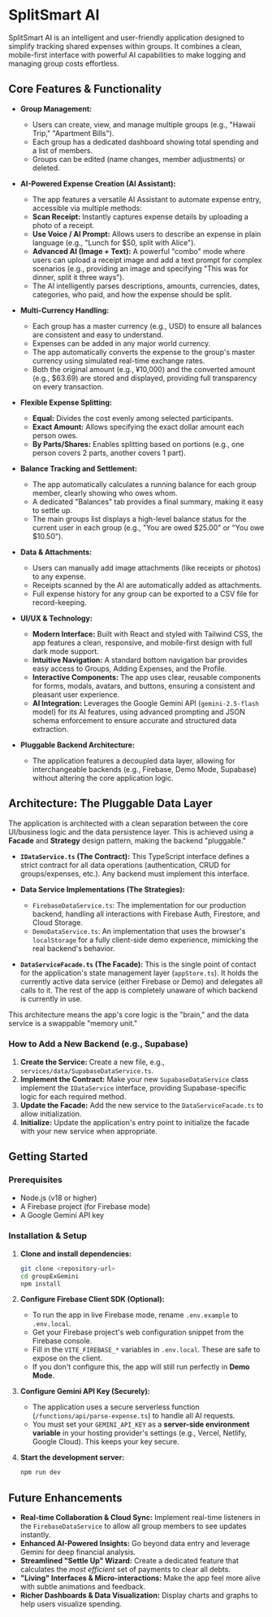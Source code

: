 # SplitSmart AI

SplitSmart AI is an intelligent and user-friendly application designed to simplify tracking shared expenses within groups. It combines a clean, mobile-first interface with powerful AI capabilities to make logging and managing group costs effortless.

## Core Features & Functionality

- **Group Management:**
  - Users can create, view, and manage multiple groups (e.g., "Hawaii Trip," "Apartment Bills").
  - Each group has a dedicated dashboard showing total spending and a list of members.
  - Groups can be edited (name changes, member adjustments) or deleted.

- **AI-Powered Expense Creation (AI Assistant):**
  - The app features a versatile AI Assistant to automate expense entry, accessible via multiple methods:
  - **Scan Receipt:** Instantly captures expense details by uploading a photo of a receipt.
  - **Use Voice / AI Prompt:** Allows users to describe an expense in plain language (e.g., "Lunch for $50, split with Alice").
  - **Advanced AI (Image + Text):** A powerful "combo" mode where users can upload a receipt image and add a text prompt for complex scenarios (e.g., providing an image and specifying "This was for dinner, split it three ways").
  - The AI intelligently parses descriptions, amounts, currencies, dates, categories, who paid, and how the expense should be split.

- **Multi-Currency Handling:**
  - Each group has a master currency (e.g., USD) to ensure all balances are consistent and easy to understand.
  - Expenses can be added in any major world currency.
  - The app automatically converts the expense to the group's master currency using simulated real-time exchange rates.
  - Both the original amount (e.g., ¥10,000) and the converted amount (e.g., $63.69) are stored and displayed, providing full transparency on every transaction.

- **Flexible Expense Splitting:**
  - **Equal:** Divides the cost evenly among selected participants.
  - **Exact Amount:** Allows specifying the exact dollar amount each person owes.
  - **By Parts/Shares:** Enables splitting based on portions (e.g., one person covers 2 parts, another covers 1 part).

- **Balance Tracking and Settlement:**
  - The app automatically calculates a running balance for each group member, clearly showing who owes whom.
  - A dedicated "Balances" tab provides a final summary, making it easy to settle up.
  - The main groups list displays a high-level balance status for the current user in each group (e.g., "You are owed $25.00" or "You owe $10.50").

- **Data & Attachments:**
  - Users can manually add image attachments (like receipts or photos) to any expense.
  - Receipts scanned by the AI are automatically added as attachments.
  - Full expense history for any group can be exported to a CSV file for record-keeping.

- **UI/UX & Technology:**
  - **Modern Interface:** Built with React and styled with Tailwind CSS, the app features a clean, responsive, and mobile-first design with full dark mode support.
  - **Intuitive Navigation:** A standard bottom navigation bar provides easy access to Groups, Adding Expenses, and the Profile.
  - **Interactive Components:** The app uses clear, reusable components for forms, modals, avatars, and buttons, ensuring a consistent and pleasant user experience.
  - **AI Integration:** Leverages the Google Gemini API (`gemini-2.5-flash` model) for its AI features, using advanced prompting and JSON schema enforcement to ensure accurate and structured data extraction.

- **Pluggable Backend Architecture:**
  - The application features a decoupled data layer, allowing for interchangeable backends (e.g., Firebase, Demo Mode, Supabase) without altering the core application logic.

## Architecture: The Pluggable Data Layer

The application is architected with a clean separation between the core UI/business logic and the data persistence layer. This is achieved using a **Facade** and **Strategy** design pattern, making the backend "pluggable."

- **`IDataService.ts` (The Contract):** This TypeScript interface defines a strict contract for all data operations (authentication, CRUD for groups/expenses, etc.). Any backend must implement this interface.

- **Data Service Implementations (The Strategies):**
  - `FirebaseDataService.ts`: The implementation for our production backend, handling all interactions with Firebase Auth, Firestore, and Cloud Storage.
  - `DemoDataService.ts`: An implementation that uses the browser's `localStorage` for a fully client-side demo experience, mimicking the real backend's behavior.

- **`DataServiceFacade.ts` (The Facade):** This is the single point of contact for the application's state management layer (`appStore.ts`). It holds the currently active data service (either Firebase or Demo) and delegates all calls to it. The rest of the app is completely unaware of which backend is currently in use.

This architecture means the app's core logic is the "brain," and the data service is a swappable "memory unit."

### How to Add a New Backend (e.g., Supabase)

1.  **Create the Service:** Create a new file, e.g., `services/data/SupabaseDataService.ts`.
2.  **Implement the Contract:** Make your new `SupabaseDataService` class implement the `IDataService` interface, providing Supabase-specific logic for each required method.
3.  **Update the Facade:** Add the new service to the `DataServiceFacade.ts` to allow initialization.
4.  **Initialize:** Update the application's entry point to initialize the facade with your new service when appropriate.

## Getting Started

### Prerequisites

- Node.js (v18 or higher)
- A Firebase project (for Firebase mode)
- A Google Gemini API key

### Installation & Setup

1. **Clone and install dependencies:**

   ```bash
   git clone <repository-url>
   cd groupExGemini
   npm install
   ```

2. **Configure Firebase Client SDK (Optional):**
   - To run the app in live Firebase mode, rename `.env.example` to `.env.local`.
   - Get your Firebase project's web configuration snippet from the Firebase console.
   - Fill in the `VITE_FIREBASE_*` variables in `.env.local`. These are safe to expose on the client.
   - If you don't configure this, the app will still run perfectly in **Demo Mode**.

3. **Configure Gemini API Key (Securely):**
   - The application uses a secure serverless function (`/functions/api/parse-expense.ts`) to handle all AI requests.
   - You must set your `GEMINI_API_KEY` as a **server-side environment variable** in your hosting provider's settings (e.g., Vercel, Netlify, Google Cloud). This keeps your key secure.

4. **Start the development server:**
   ```bash
   npm run dev
   ```

## Future Enhancements

- **Real-time Collaboration & Cloud Sync:** Implement real-time listeners in the `FirebaseDataService` to allow all group members to see updates instantly.
- **Enhanced AI-Powered Insights:** Go beyond data entry and leverage Gemini for deep financial analysis.
- **Streamlined "Settle Up" Wizard:** Create a dedicated feature that calculates the _most efficient_ set of payments to clear all debts.
- **"Living" Interfaces & Micro-interactions:** Make the app feel more alive with subtle animations and feedback.
- **Richer Dashboards & Data Visualization:** Display charts and graphs to help users visualize spending.
